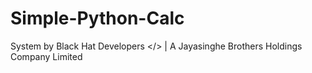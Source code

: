 # Simple-Python-Calc
System by Black Hat Developers &lt;/> | A Jayasinghe Brothers Holdings Company Limited
